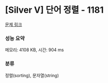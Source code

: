# [Silver V] 단어 정렬 - 1181 

[문제 링크](https://www.acmicpc.net/problem/1181) 

### 성능 요약

메모리: 4108 KB, 시간: 904 ms

### 분류

정렬(sorting), 문자열(string)

